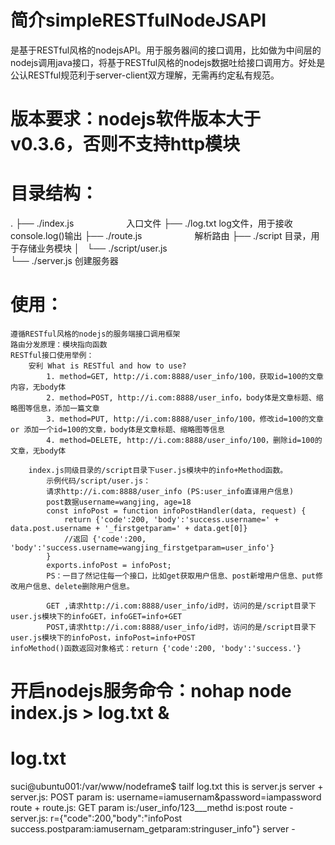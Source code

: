# 简介simpleRESTfulNodeJSAPI
是基于RESTful风格的nodejsAPI。用于服务器间的接口调用，比如做为中间层的nodejs调用java接口，将基于RESTful风格的nodejs数据吐给接口调用方。好处是公认RESTful规范利于server-client双方理解，无需再约定私有规范。

# 版本要求：nodejs软件版本大于 v0.3.6，否则不支持http模块

# 目录结构：
.
├── ./index.js　　　　　　入口文件
├── ./log.txt             log文件，用于接收console.log()输出
├── ./route.js　　　　　　解析路由
├── ./script              目录，用于存储业务模块
│   └── ./script/user.js  
└── ./server.js           创建服务器

# 使用：
    遵循RESTful风格的nodejs的服务端接口调用框架
    路由分发原理：模块指向函数
    RESTful接口使用举例：
        安利 What is RESTful and how to use?
            1. method=GET, http://i.com:8888/user_info/100，获取id=100的文章内容，无body体
            2. method=POST, http://i.com:8888/user_info，body体是文章标题、缩略图等信息，添加一篇文章
            3. method=PUT, http://i.com:8888/user_info/100，修改id=100的文章 or 添加一个id=100的文章，body体是文章标题、缩略图等信息
            4. method=DELETE, http://i.com:8888/user_info/100，删除id=100的文章，无body体

        index.js同级目录的/script目录下user.js模块中的info+Method函数。
            示例代码/script/user.js：
            请求http://i.com:8888/user_info (PS:user_info直译用户信息)
            post数据username=wangjing, age=18
            const infoPost = function infoPostHandler(data, request) {
                return {'code':200, 'body':'success.username=' + data.post.username + '_firstgetparam=' + data.get[0]}
                //返回 {'code':200, 'body':'success.username=wangjing_firstgetparam=user_info'}
            }
            exports.infoPost = infoPost;
            PS：一目了然记住每一个接口，比如get获取用户信息、post新增用户信息、put修改用户信息、delete删除用户信息。
			
            GET ,请求http://i.com:8888/user_info/id时，访问的是/script目录下user.js模块下的infoGET，infoGET=info+GET
            POST,请求http://i.com:8888/user_info/id时，访问的是/script目录下user.js模块下的infoPost，infoPost=info+POST
    infoMethod()函数返回对象格式：return {'code':200, 'body':'success.'}

# 开启nodejs服务命令：nohap node index.js > log.txt &

# log.txt
suci@ubuntu001:/var/www/nodeframe$ tailf log.txt
this is server.js
server +
  server.js: POST param is: username=iamusernam&password=iampassword
route +
  route.js: GET param is:/user_info/123___methd is:post
route -
  server.js: r={"code":200,"body":"infoPost success.postparam:iamusernam_getparam:stringuser_info"}
server -